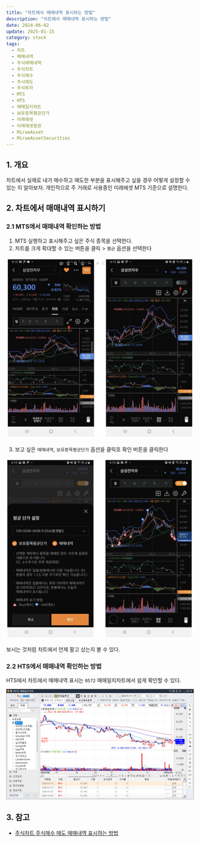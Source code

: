 ```yaml
---
title: "차트에서 매매내역 표시하는 방법"
description: "차트에서 매매내역 표시하는 방법"
date: 2024-06-02
update: 2025-01-15
category: stock
tags:
  - 차트
  - 매매내역
  - 주식매매내역
  - 주식차트
  - 주식매수
  - 주시매도
  - 주식투자
  - MTS
  - HTS
  - 매매일지차트
  - 보유종목평균단가
  - 미래에셋
  - 미래에셋증권
  - MiraeAsset
  - MiraeAssetSecurities
---
```


## 1. 개요

차트에서 실제로 내가 매수하고 매도한 부분을 표시해주고 싶을 경우 어떻게 설정할 수 있는 지 알아보자. 개인적으로 주 거래로 사용중인 미래에셋 MTS 기준으로 설명한다.

## 2. 차트에서 매매내역 표시하기

### 2.1 MTS에서 매매내역 확인하는 방법

1. MTS 실행하고 표시해주고 싶은 주식 종목을 선택한다.
2. 차트를 크게 확대할 수 있는 버튼을 클릭 > `평균` 옵션을 선택한다

![주식차트](image-20240602163508288.png)

3. 보고 싶은 `매매내역`, `보유종목평균단가` 옵션을 클릭호 확인 버튼을 클릭한다

![주식차트 - 평균단가 설정](image-20240602163516217.png)

보시는 것처럼 차트에서 언제 팔고 샀는지 볼 수 있다.

### 2.2 HTS에서 매매내역 확인하는 방법

HTS에서 차트에서 매매내역 표시는 `0572` 매매일지차트에서 쉽게 확인할 수 있다. 

![매매일지차트](image-20250115184136702.png)



## 3. 참고

- [주식차트 주식매수 매도 매매내역 표시하는 방법](https://blog.naver.com/sdedy/223032300014)

